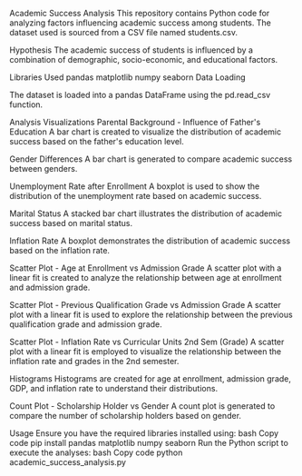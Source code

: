 
Academic Success Analysis
This repository contains Python code for analyzing factors influencing academic success among students. The dataset used is sourced from a CSV file named students.csv.

Hypothesis
The academic success of students is influenced by a combination of demographic, socio-economic, and educational factors.

Libraries Used
pandas
matplotlib
numpy
seaborn
Data Loading

The dataset is loaded into a pandas DataFrame using the pd.read_csv function.

Analysis Visualizations
Parental Background - Influence of Father's Education
A bar chart is created to visualize the distribution of academic success based on the father's education level.

Gender Differences
A bar chart is generated to compare academic success between genders.

Unemployment Rate after Enrollment
A boxplot is used to show the distribution of the unemployment rate based on academic success.

Marital Status
A stacked bar chart illustrates the distribution of academic success based on marital status.

Inflation Rate
A boxplot demonstrates the distribution of academic success based on the inflation rate.

Scatter Plot - Age at Enrollment vs Admission Grade
A scatter plot with a linear fit is created to analyze the relationship between age at enrollment and admission grade.

Scatter Plot - Previous Qualification Grade vs Admission Grade
A scatter plot with a linear fit is used to explore the relationship between the previous qualification grade and admission grade.

Scatter Plot - Inflation Rate vs Curricular Units 2nd Sem (Grade)
A scatter plot with a linear fit is employed to visualize the relationship between the inflation rate and grades in the 2nd semester.

Histograms
Histograms are created for age at enrollment, admission grade, GDP, and inflation rate to understand their distributions.

Count Plot - Scholarship Holder vs Gender
A count plot is generated to compare the number of scholarship holders based on gender.

Usage
Ensure you have the required libraries installed using:
bash
Copy code
pip install pandas matplotlib numpy seaborn
Run the Python script to execute the analyses:
bash
Copy code
python academic_success_analysis.py

